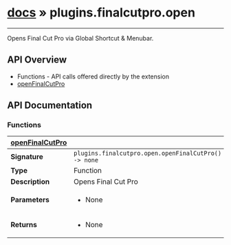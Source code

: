 # [docs](index.md) » plugins.finalcutpro.open
---

Opens Final Cut Pro via Global Shortcut & Menubar.

## API Overview
* Functions - API calls offered directly by the extension
 * [openFinalCutPro](#openFinalCutPro)

## API Documentation

### Functions

| [openFinalCutPro](#openFinalCutPro)         |                                                                                     |
| --------------------------------------------|-------------------------------------------------------------------------------------|
| **Signature**                               | `plugins.finalcutpro.open.openFinalCutPro() -> none`                                                                    |
| **Type**                                    | Function                                                                     |
| **Description**                             | Opens Final Cut Pro                                                                     |
| **Parameters**                              | <ul><li>None</li></ul> |
| **Returns**                                 | <ul><li>None</li></ul>          |

